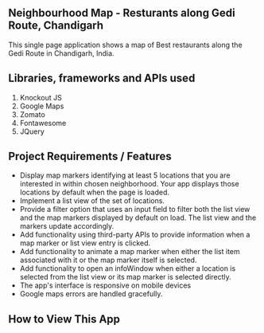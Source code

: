 ## Neighbourhood Map - Resturants along Gedi Route, Chandigarh
This single page application shows a map of Best restaurants along the Gedi Route in Chandigarh, India.

## Libraries, frameworks and APIs used
1. Knockout JS
2. Google Maps
3. Zomato
4. Fontawesome
5. JQuery

## Project Requirements / Features

* Display map markers identifying at least 5 locations that you are interested in within chosen neighborhood. Your app displays those locations by default when the page is loaded.
* Implement a list view of the set of locations.
* Provide a filter option that uses an input field to filter both the list view and the map markers displayed by default on load. The list view and the markers update accordingly.
* Add functionality using third-party APIs to provide information when a map marker or list view entry is clicked.
* Add functionality to animate a map marker when either the list item associated with it or the map marker itself is selected.
* Add functionality to open an infoWindow when either a location is selected from the list view or its map marker is selected directly.
* The app's interface is responsive on mobile devices
* Google maps errors are handled gracefully.

## How to View This App




